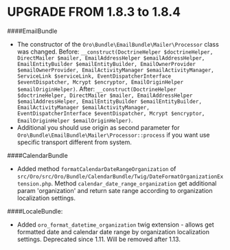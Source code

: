 UPGRADE FROM 1.8.3 to 1.8.4
=======================

####EmailBundle
- The constructor of the `Oro\Bundle\EmailBundle\Mailer\Processor` class was changed. Before: `__construct(DoctrineHelper $doctrineHelper, DirectMailer $mailer, EmailAddressHelper $emailAddressHelper, EmailEntityBuilder $emailEntityBuilder, EmailOwnerProvider $emailOwnerProvider, EmailActivityManager $emailActivityManager, ServiceLink $serviceLink, EventDispatcherInterface $eventDispatcher, Mcrypt $encryptor, EmailOriginHelper $emailOriginHelper)`. After: `__construct(DoctrineHelper $doctrineHelper, DirectMailer $mailer, EmailAddressHelper $emailAddressHelper, EmailEntityBuilder $emailEntityBuilder, EmailActivityManager $emailActivityManager, EventDispatcherInterface $eventDispatcher, Mcrypt $encryptor, EmailOriginHelper $emailOriginHelper)`.
- Additional you should use origin as second parameter for `Oro\Bundle\EmailBundle\Mailer\Processor::process` if you want use specific transport different from system.

####CalendarBundle
- Added method `formatCalendarDateRangeOrganization` of `src/Oro/src/Oro/Bundle/CalendarBundle/Twig/DateFormatOrganizationExtension.php`. Method `calendar_date_range_organization` get additional param 'organization' and return sate range according to organization localization settings.
 
####LocaleBundle:
- Added `oro_format_datetime_organization` twig extension - allows get formatted date and calendar date range by organization localization settings. Deprecated since 1.11. Will be removed after 1.13.
